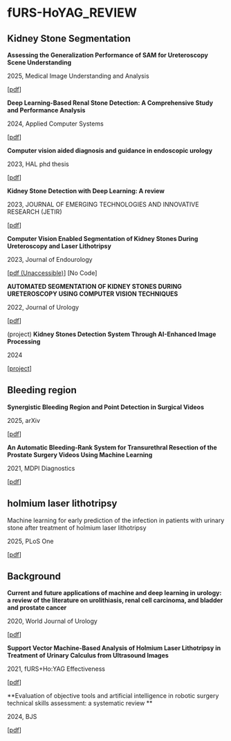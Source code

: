 # fURS-HoYAG_REVIEW

## Kidney Stone Segmentation

**Assessing the Generalization Performance of SAM for Ureteroscopy Scene Understanding**

2025, Medical Image Understanding and Analysis

[[pdf](https://link.springer.com/chapter/10.1007/978-3-031-98691-8_18)]

**Deep Learning-Based Renal Stone Detection: A Comprehensive Study and Performance Analysis**

2024, Applied Computer Systems

[[pdf](https://sciendo.com/article/10.2478/acss-2024-0014)]

**Computer vision aided diagnosis and guidance in endoscopic urology**

2023, HAL phd thesis

[[pdf](https://theses.hal.science/tel-04416238/)]

**Kidney Stone Detection with Deep Learning: A review**

2023, JOURNAL OF EMERGING TECHNOLOGIES AND INNOVATIVE RESEARCH (JETIR)

[[pdf](https://www.jetir.org/papers/JETIR2311084.pdf)]

**Computer Vision Enabled Segmentation of Kidney Stones During Ureteroscopy and Laser Lithotripsy**

2023, Journal of Endourology

[[pdf (Unaccessible)](https://www.liebertpub.com/doi/abs/10.1089/end.2022.0511)] [No Code]

**AUTOMATED SEGMENTATION OF KIDNEY STONES DURING URETEROSCOPY USING COMPUTER VISION TECHNIQUES**

2022, Journal of Urology

[[pdf](https://www.auajournals.org/doi/epdf/10.1097/JU.0000000000002581.03)] 

(project) **Kidney Stones Detection System Through AI-Enhanced Image Processing**

2024

[[project](https://github.com/Sachintha-Samarathunga/Kidney-Stones-Detection-System)]

## Bleeding region

**Synergistic Bleeding Region and Point Detection in Surgical Videos**

2025, arXiv

[[pdf](https://arxiv.org/abs/2503.22174)]

**An Automatic Bleeding-Rank System for Transurethral Resection of the Prostate Surgery Videos Using Machine Learning**

2021, MDPI Diagnostics

[[pdf](https://www.mdpi.com/2075-4418/11/10/1767)]

## holmium laser lithotripsy

Machine learning for early prediction of the infection in patients with urinary stone after treatment of holmium laser lithotripsy

2025, PLoS One

[[pdf](https://journals.plos.org/plosone/article/file?id=10.1371/journal.pone.0317584&type=printable)]

## Background

**Current and future applications of machine and deep learning in urology: a review of the literature on urolithiasis, renal cell carcinoma, and bladder and prostate cancer**

2020, World Journal of Urology

[[pdf](https://link.springer.com/content/pdf/10.1007/s00345-019-03000-5.pdf)]

**Support Vector Machine-Based Analysis of Holmium Laser Lithotripsy in Treatment of Urinary Calculus from Ultrasound Images**

2021, fURS+Ho:YAG Effectiveness

[[pdf](https://onlinelibrary.wiley.com/doi/epdf/10.1155/2021/9880332)]

**Evaluation of objective tools and artificial intelligence in robotic surgery technical skills assessment: a systematic review **

2024, BJS

[[pdf](https://academic.oup.com/bjs/article/111/1/znad331/7407357)]
